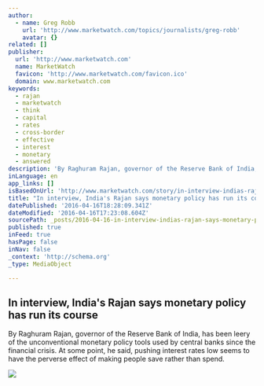 ```yaml
---
author:
  - name: Greg Robb
    url: 'http://www.marketwatch.com/topics/journalists/greg-robb'
    avatar: {}
related: []
publisher:
  url: 'http://www.marketwatch.com'
  name: MarketWatch
  favicon: 'http://www.marketwatch.com/favicon.ico'
  domain: www.marketwatch.com
keywords:
  - rajan
  - marketwatch
  - think
  - capital
  - rates
  - cross-border
  - effective
  - interest
  - monetary
  - answered
description: 'By Raghuram Rajan, governor of the Reserve Bank of India, has been leery of the unconventional monetary policy tools used by central banks since the financial crisis. At some point, he said, pushing interest rates low seems to have the perverse effect of making people save rather than spend.'
inLanguage: en
app_links: []
isBasedOnUrl: 'http://www.marketwatch.com/story/in-interview-indias-rajan-says-monetary-policy-has-run-its-course-2016-04-15?siteid=YAHOOB'
title: "In interview, India's Rajan says monetary policy has run its course"
datePublished: '2016-04-16T18:28:09.341Z'
dateModified: '2016-04-16T17:23:08.604Z'
sourcePath: _posts/2016-04-16-in-interview-indias-rajan-says-monetary-policy-has-run-its.md
published: true
inFeed: true
hasPage: false
inNav: false
_context: 'http://schema.org'
_type: MediaObject

---
```

<article style=""><h1>In interview, India's Rajan says monetary policy has run its course</h1><p>By Raghuram Rajan, governor of the Reserve Bank of India, has been leery of the unconventional monetary policy tools used by central banks since the financial crisis. At some point, he said, pushing interest rates low seems to have the perverse effect of making people save rather than spend.</p><img src="http://s.marketwatch.com/public/resources/MWimages/MW-EK416_rajan__ZG_20160415124455.jpg" /></article>